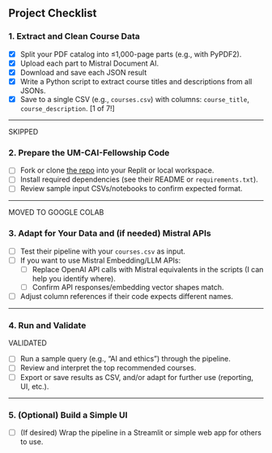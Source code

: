 ## **Project Checklist**

### **1. Extract and Clean Course Data**

- [x]  Split your PDF catalog into ≤1,000-page parts (e.g., with PyPDF2).
- [x]  Upload each part to Mistral Document AI.
- [x]  Download and save each JSON result 
- [X]  Write a Python script to extract course titles and descriptions from all JSONs.
- [x]  Save to a single CSV (e.g., `courses.csv`) with columns: `course_title`, `course_description`. [1 of 7!]

---
SKIPPED
### **2. Prepare the UM-CAI-Fellowship Code**

- [ ]  Fork or clone [the repo](https://github.com/hughvd/UM-CAI-Fellowship) into your Replit or local workspace.
- [ ]  Install required dependencies (see their README or `requirements.txt`).
- [ ]  Review sample input CSVs/notebooks to confirm expected format.

---
MOVED TO GOOGLE COLAB
### **3. Adapt for Your Data and (if needed) Mistral APIs**

- [ ]  Test their pipeline with your `courses.csv` as input.
- [ ]  If you want to use Mistral Embedding/LLM APIs:
    - [ ]  Replace OpenAI API calls with Mistral equivalents in the scripts (I can help you identify where).
    - [ ]  Confirm API responses/embedding vector shapes match.
- [ ]  Adjust column references if their code expects different names.

---

### **4. Run and Validate**
VALIDATED
- [ ]  Run a sample query (e.g., “AI and ethics”) through the pipeline.
- [ ]  Review and interpret the top recommended courses.
- [ ]  Export or save results as CSV, and/or adapt for further use (reporting, UI, etc.).

---

### **5. (Optional) Build a Simple UI**

- [ ]  (If desired) Wrap the pipeline in a Streamlit or simple web app for others to use.
